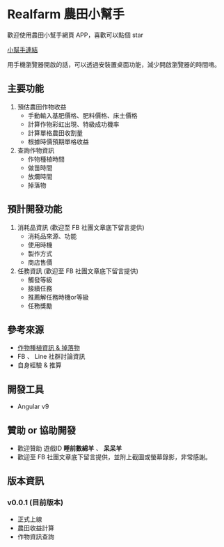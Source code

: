 # Realfarm 農田小幫手 
歡迎使用農田小幫手網頁 APP，喜歡可以點個 star

[小幫手連結](https://bobosheep.github.io/farm-tool/)

用手機瀏覽器開啟的話，可以透過安裝置桌面功能，減少開啟瀏覽器的時間唷。

## 主要功能

1.  預估農田作物收益
    *   手動輸入基肥價格、肥料價格、床土價格
    *   計算作物彩虹出現、特級成功機率
    *   計算單格農田收割量
    *   根據時價預期單格收益
2.  查詢作物資訊
    *   作物種植時間
    *   做苗時間
    *   放爛時間
    *   掉落物

## 預計開發功能
1.  消耗品資訊 (歡迎至 FB 社團文章底下留言提供)
    *   消耗品來源、功能
    *   使用時機
    *   製作方式
    *   商店售價
2.  任務資訊 (歡迎至 FB 社團文章底下留言提供)
    *   觸發等級
    *   接續任務
    *   推薦解任務時機or等級
    *   任務獎勵

## 參考來源

*   [作物種植資訊 & 掉落物](https://forum.gamer.com.tw/C.php?bsn=37413&snA=160)
*   FB 、 Line 社群討論資訊
*   自身經驗 & 推算

## 開發工具

*   Angular v9

## 贊助 or 協助開發
*   歡迎贊助 遊戲ID **睡前數綿羊** 、 **呆呆羊**
*   歡迎至 FB 社團文章底下留言提供，並附上截圖或螢幕錄影，非常感謝。

## 版本資訊

### v0.0.1 (目前版本)
*   正式上線
*   農田收益計算
*   作物資訊查詢